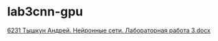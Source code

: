 # lab3cnn-gpu

[6231 Тышкун Андрей. Нейронные сети. Лабораторная работа 3.docx](https://github.com/underfit163/lab3cnn-gpu/files/10254604/6231.3.docx)
